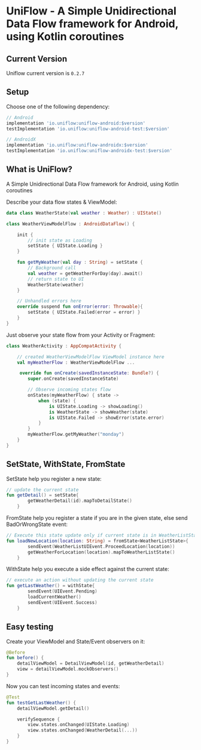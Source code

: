 
# UniFlow - A Simple Unidirectional Data Flow framework for Android, using Kotlin coroutines

## Current Version

Uniflow current version is `0.2.7`

## Setup

Choose one of the following dependency:

```gradle
// Android
implementation 'io.uniflow:uniflow-android:$version'
testImplementation 'io.uniflow:uniflow-android-test:$version'

// AndroidX
implementation 'io.uniflow:uniflow-androidx:$version'
testImplementation 'io.uniflow:uniflow-androidx-test:$version'
```

## What is UniFlow?

A Simple Unidirectional Data Flow framework for Android, using Kotlin coroutines

Describe your data flow states & ViewModel:

```kotlin
data class WeatherState(val weather : Weather) : UIState()

class WeatherViewModelFlow : AndroidDataFlow() {

    init {
        // init state as Loading
        setState { UIState.Loading }
    }

    fun getMyWeather(val day : String) = setState {
        // Background call
        val weather = getWeatherForDay(day).await()
        // return state to UI
        WeatherState(weather)
    }

    // Unhandled errors here
    override suspend fun onError(error: Throwable){
        setState { UIState.Failed(error = error) }
    }
}
```

Just observe your state flow from your Activity or Fragment:

```kotlin
class WeatherActivity : AppCompatActivity {

    // created WeatherViewModelFlow ViewModel instance here
    val myWeatherFlow : WeatherViewModelFlow ...

     override fun onCreate(savedInstanceState: Bundle?) {
        super.onCreate(savedInstanceState)

        // Observe incoming states flow
        onStates(myWeatherFlow) { state ->
            when (state) {
                is UIState.Loading -> showLoading()
                is WeatherState -> showWeather(state)
                is UIState.Failed -> showError(state.error)
            }
        }
        myWeatherFlow.getMyWeather("monday")
    }
}

```

## SetState, WithState, FromState

SetState help you register a new state:

```kotlin
// update the current state
fun getDetail() = setState{
        getWeatherDetail(id).mapToDetailState()
    }
```


FromState help you register a state if you are in the given state, else send BadOrWrongState event:

```kotlin
// Execute this state update only if current state is in WeatherListState
fun loadNewLocation(location: String) = fromState<WeatherListState>{
        sendEvent(WeatherListUIEvent.ProceedLocation(location))
        getWeatherForLocation(location).mapToWeatherListState()
    }
```

WithState help you execute a side effect against the current state:

```kotlin
// execute an action without updating the current state
fun getLastWeather() = withState{
        sendEvent(UIEvent.Pending)
        loadCurrentWeather()
        sendEvent(UIEvent.Success)
    }
```


## Easy testing

Create your ViewModel and State/Event observers on it:

```kotlin
@Before
fun before() {
    detailViewModel = DetailViewModel(id, getWeatherDetail)
    view = detailViewModel.mockObservers()
}
```

Now you can test incoming states and events:

```kotlin
@Test
fun testGetLastWeather() {
    detailViewModel.getDetail()

    verifySequence {
        view.states.onChanged(UIState.Loading)
        view.states.onChanged(WeatherDetail(...))
    }
}
```


